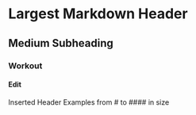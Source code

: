 # Largest Markdown Header
## Medium Subheading
### Workout
#### Edit


Inserted Header Examples from # to #### in size
